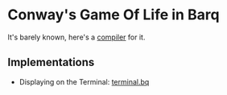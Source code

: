 # Conway's Game Of Life in Barq

It's barely known, here's a [compiler](https://github.com/barqlang/barq) for it.

## Implementations
- Displaying on the Terminal: [terminal.bq](terminal.bq)

